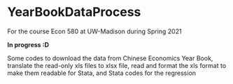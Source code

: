 # YearBookDataProcess
For the course Econ 580 at UW-Madison during Spring 2021

**In progress :D**

Some codes to download the data from Chinese Economics Year Book, translate the read-only xls files to xlsx file, read and format the xls format to make them readable for Stata, and Stata codes for the regression

